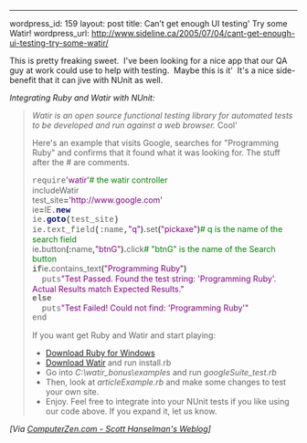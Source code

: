 --- 
wordpress_id: 159
layout: post
title: Can&#8217;t get enough UI testing'  Try some Watir!
wordpress_url: http://www.sideline.ca/2005/07/04/cant-get-enough-ui-testing-try-some-watir/

<p>This is pretty freaking sweet.  I've been looking for a nice app that our QA guy at work could use to help with testing.  Maybe this is it'  It's a nice side-benefit that it can jive with NUnit as well. </p>
<p><em>Integrating Ruby and Watir with NUnit:</em> </p>
<blockquote>
<p align="left"><!--StartFragment --><em>Watir is an open source functional testing library for automated tests to be developed and run against a web browser. </em>Cool' </p>
<p>Here's an example that visits Google, searches for "Programming Ruby" and confirms that it found what it was looking for. The stuff after the # are comments. </p>
<p><font face="Courier New">require</font><font color="#808080"></font><font color="#7f007f">'watir'</font><font color="#808080"></font><font face="Courier New"></font><font color="#008000"># the watir controller<br /></font>include<font color="#808080"></font>Watir<br />test_site<font color="#808080"></font><b>=</b><font color="#808080"></font><font face="Courier New"></font><font color="#7f007f">'http://www.google.com'<br /></font>ie<font color="#808080"></font><b>=</b><font color="#808080"></font>IE<b><font face="Courier New">.</font><font face="Courier New" color="#00007f">new<br /></font></b><font face="Courier New">ie<b>.<font color="#00007f">goto</font>(</b>test_site</font><font face="Courier New"><b>)<br /></b>ie<b>.</b>text_field<b>(:</b>name<b>,</b></font><font color="#808080"></font><font color="#7f007f">"q"</font><b>).</b>set<b>(</b><font color="#7f007f">"pickaxe"</font><b>)</b><font color="#808080"></font><font face="Courier New"></font><font color="#008000"># q is the name of the search field<br /></font>ie<b>.</b>button<b>(:</b>name<b>,</b><font color="#808080"></font><font color="#7f007f">"btnG"</font><b>).</b>click<font color="#808080"></font><font color="#008000"># "btnG" is the name of the Search button</font><br /><b><font color="#00007f"></font><font face="Courier New">if</font></b><font face="Courier New"></font><font color="#808080"></font>ie<b>.</b>contains_text<b>(</b><font color="#7f007f">"Programming Ruby"</font><b>)</b><font color="#808080"></font><font face="Courier New"><br /></font><font face="Courier New">  puts</font><font color="#808080"></font><font color="#7f007f">"Test Passed. Found the test string: 'Programming Ruby'. Actual Results match Expected Results."<br /></font><b><font color="#00007f"></font><font face="Courier New">else<br /></font></b><font face="Courier New">  puts</font><font color="#808080"></font><font color="#7f007f">"Test Failed! Could not find: 'Programming Ruby'"</font><font color="#808080"><br /></font><font face="Courier New">end</font></p>
<p>If you want get Ruby and Watir and start playing: </p>
<ul>
<li><a href="http://rubyforge.org/frs/'group_id=167">Download Ruby for Windows</a></li>
<li><a href="http://rubyforge.org/frs/download.php/4392/watir_v1_31.zip">Download Watir</a> and run install.rb </li>
<li>Go into <em>C:\watir_bonus\examples </em>and run <em>googleSuite_test.rb</em></li>
<li>Then, look at <em>articleExample.rb </em>and make some changes to test your own site. </li>
<li>Enjoy. Feel free to integrate into your NUnit tests if you like using our code above. If you expand it, let us know.<img height="0" src="http://www.hanselman.com/blog/aggbug.ashx'id=ed8a9800-0bf5-44e8-9442-cef92ae39a48" width="0" /></li></ul></blockquote><i>[Via <a href="http://www.hanselman.com/blog/PermaLink,guid,ed8a9800-0bf5-44e8-9442-cef92ae39a48.aspx">ComputerZen.com - Scott Hanselman's Weblog</a>]</i>
